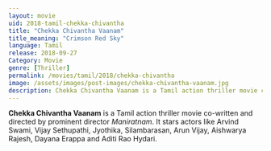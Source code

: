 ```yaml
---
layout: movie
uid: 2018-tamil-chekka-chivantha
title: "Chekka Chivantha Vaanam"
title_meaning: "Crimson Red Sky"
language: Tamil
release: 2018-09-27
Category: Movie
genre: [Thriller]
permalink: /movies/tamil/2018/chekka-chivantha
image: /assets/images/post-images/chekka-chivantha-vaanam.jpg
description: Chekka Chivantha Vaanam is a Tamil action thriller movie co-written and directed by prominent director Maniratnam.
---
```


**Chekka Chivantha Vaanam** is a Tamil action thriller movie co-written and directed by prominent director *Maniratnam*. It stars actors like  Arvind Swami, Vijay Sethupathi, Jyothika, Silambarasan, Arun Vijay, Aishwarya Rajesh, Dayana Erappa and Aditi Rao Hydari.